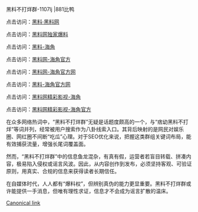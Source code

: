 黑料不打烊群-1107lj |881比鸭

点击访问：<a href="https://heiliaolvzlu3.pages.dev">黑料·黑料网</a>

点击访问：<a href="https://heiliaoyvnrda.pages.dev">黑料网独家爆料</a>

点击访问：<a href="https://heiliao5s28gk.pages.dev">黑料-海角</a>

点击访问：<a href="https://heiliaoxrq8i9.pages.dev">黑料网-海角官方</a>

点击访问：<a href="https://heiliao9wsbg3.pages.dev">黑料网-海角官方网</a>

点击访问：<a href="https://heiliaoryrhyu.pages.dev">黑料-海角官方网</a>

点击访问：<a href="https://heiliao3gvg9x.pages.dev">黑料网精彩影视-海角</a>

点击访问：<a href="https://heiliaoxfe5rb.pages.dev">黑料网精彩影视-海角官方</a>

在众多网络热词中，“黑料不打烊群”无疑是话题度颇高的一个，与“痞幼黑料不打烊”等词并列，经常被用户搜索作为八卦线索入口。其背后映射的是网民对娱乐圈、网红圈不间断“吃瓜”心理。对于SEO优化来说，把握这类群组关键词布局，能有效捕获流量，增强长尾词覆盖面。

然而，“黑料不打烊群”中的信息鱼龙混杂，有真有假，运营者若盲目转载、拼凑内容，极易陷入侵权或谣言风波。因此，从内容创作到发布，必须坚持客观、可验证原则，用真实、合规的信息来获得读者长期信任。

在自媒体时代，人人都有“爆料权”，但辨别真伪的能力更显重要。黑料不打烊群或许能提供一手消息，但唯有理性求证，信息才不会成为谣言扩散的温床。

[Canonical link](https://github.com/7766ttn/1005 )
